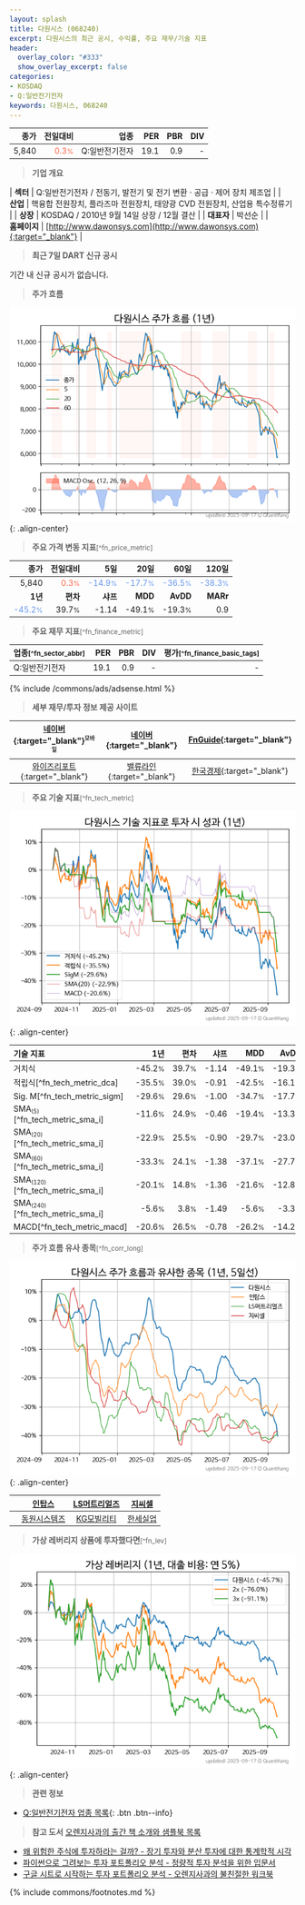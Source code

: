 ```yaml
---
layout: splash
title: 다원시스 (068240)
excerpt: 다원시스의 최근 공시, 수익률, 주요 재무/기술 지표
header:
  overlay_color: "#333"
  show_overlay_excerpt: false
categories:
- KOSDAQ
- Q:일반전기전자
keywords: 다원시스, 068240
---
```


| **종가** | **전일대비** | **업종** | **PER** | **PBR** | **DIV** |
| -------: | -----------: | -------: | ------: | ------: | ------: |
| 5,840 | <span style="color: tomato">0.3<small>%</small></span> | Q:일반전기전자 | 19.1 | 0.9 | - |

<!-- more -->


> **기업 개요**<a id="company"></a>

| <span style="white-space:nowrap;">**섹터**</span> | Q:일반전기전자 / 전동기, 발전기 및 전기 변환 · 공급 · 제어 장치 제조업 |
| <span style="white-space:nowrap;">**산업**</span> | 핵융합 전원장치, 플라즈마 전원장치, 태양광 CVD 전원장치, 산업용 특수정류기 |
| <span style="white-space:nowrap;">**상장**</span> | KOSDAQ / 2010년 9월 14일 상장 / 12월 결산 |
| <span style="white-space:nowrap;">**대표자**</span> | 박선순 |
| <span style="white-space:nowrap;">**홈페이지**</span> | [http://www.dawonsys.com](http://www.dawonsys.com){:target="_blank"} |


> **최근 7일 DART 신규 공시**<a id="dart"></a>

기간 내 신규 공시가 없습니다.


> **주가 흐름**<a id="price"></a>

![068240](/stock/images/068240.png){: .align-center}


> **주요 가격 변동 지표**<small>[^fn_price_metric]</small>

| **종가** | **전일대비** | **5일** | **20일** | **60일** | **120일** |
| -------: | -----------: | ------: | -------: | -------: | --------: |
| 5,840 | <span style="color: tomato">0.3<small>%</small></span> | <span style="color: cornflowerblue">-14.9<small>%</small></span> | <span style="color: cornflowerblue">-17.7<small>%</small></span> | <span style="color: cornflowerblue">-36.5<small>%</small></span> | <span style="color: cornflowerblue">-38.3<small>%</small></span> |
| **1년** | **편차** | **샤프** | **MDD** | **AvDD** | **MARr** |
| <span style="color: cornflowerblue">-45.2<small>%</small></span> | 39.7<small>%</small> | -1.14 | -49.1<small>%</small> | -19.3<small>%</small> | 0.9 |


> **주요 재무 지표**<small>[^fn_finance_metric]</small>

| **업종**<small>[^fn_sector_abbr]</small> | **PER** | **PBR** | **DIV** | **평가**<small>[^fn_finance_basic_tags]</small> |
| :--------------------------------------- | ------: | ------: | ------: | ----------------------------------------------: |
| Q:일반전기전자 | 19.1 | 0.9 | - | - |



{% include /commons/ads/adsense.html %}

> **세부 재무/투자 정보 제공 사이트**

| [네이버](https://m.stock.naver.com/domestic/stock/068240/finance/summary){:target="_blank"}<sup><small>모바일</small></sup> | [네이버](https://finance.naver.com/item/coinfo.naver?code=068240){:target="_blank"} | [FnGuide](https://comp.fnguide.com/SVO2/ASP/SVD_Invest.asp?gicode=A068240&MenuYn=Y){:target="_blank"} |
| :---: | :---: | :---: |
| [와이즈리포트](https://comp.wisereport.co.kr/company/c1040001.aspx?cmp_cd=068240){:target="_blank"} | [밸류라인](https://www.valueline.co.kr/finance/summary/068240){:target="_blank"} | [한국경제](https://markets.hankyung.com/stock/068240/financial-summary){:target="_blank"} |


> **주요 기술 지표**<small>[^fn_tech_metric]</small>


![068240](/stock/images/068240_tech.png){: .align-center}

| **기술 지표** | **1년** | **편차** | **샤프** | **MDD** | **AvDD** |
| :------------ | ------: | -----------: | -------: | ------: | -------: |
| 거치식 | -45.2<small>%</small> | 39.7<small>%</small> | -1.14 | -49.1<small>%</small> | -19.3<small>%</small> |
| 적립식[^fn_tech_metric_dca] | -35.5<small>%</small> | 39.0<small>%</small> | -0.91 | -42.5<small>%</small> | -16.1<small>%</small> |
| Sig. M[^fn_tech_metric_sigm] | -29.6<small>%</small> | 29.6<small>%</small> | -1.00 | -34.7<small>%</small> | -17.7<small>%</small> |
| SMA<small><sub>(5)</sub></small>[^fn_tech_metric_sma_i] | -11.6<small>%</small> | 24.9<small>%</small> | -0.46 | -19.4<small>%</small> | -13.3<small>%</small> |
| SMA<small><sub>(20)</sub></small>[^fn_tech_metric_sma_i] | -22.9<small>%</small> | 25.5<small>%</small> | -0.90 | -29.7<small>%</small> | -23.0<small>%</small> |
| SMA<small><sub>(60)</sub></small>[^fn_tech_metric_sma_i] | -33.3<small>%</small> | 24.1<small>%</small> | -1.38 | -37.1<small>%</small> | -27.7<small>%</small> |
| SMA<small><sub>(120)</sub></small>[^fn_tech_metric_sma_i] | -20.1<small>%</small> | 14.8<small>%</small> | -1.36 | -21.6<small>%</small> | -12.8<small>%</small> |
| SMA<small><sub>(240)</sub></small>[^fn_tech_metric_sma_i] | -5.6<small>%</small> | 3.8<small>%</small> | -1.49 | -5.6<small>%</small> | -3.3<small>%</small> |
| MACD[^fn_tech_metric_macd] | -20.6<small>%</small> | 26.5<small>%</small> | -0.78 | -26.2<small>%</small> | -14.2<small>%</small> |


> **주가 흐름 유사 종목**<a id="corr"></a><small>[^fn_corr_long]</small>

![068240](/stock/images/068240_corr.png){: .align-center}

|       | [인탑스](/049070/) | [LS머트리얼즈](/417200/) | [지씨셀](/144510/) |
| :---: | :------------------------------------: | :------------------------------------: | :------------------------------------: |
|       | [동원시스템즈](/014820/) | [KG모빌리티](/003620/) | [한세실업](/105630/) |


> **가상 레버리지 상품에 투자했다면**<a id="2x"></a><small>[^fn_lev]</small>

![068240](/stock/images/068240_2x.png){: .align-center}


> **관련 정보**

- [Q:일반전기전자 업종 목록](/stats/sector/kosdaq_업종_일반전기전자_종목/){: .btn .btn--info}

> **참고 도서** [오렌지사과의 출간 책 소개와 샘플북 목록](https://kongdori.tistory.com/691)

- [왜 위험한 주식에 투자하라는 걸까? - 장기 투자와 분산 투자에 대한 통계학적 시각](https://kongdori.tistory.com/421)
- [파이썬으로 그려보는 투자 포트폴리오 분석  - 정량적 투자 분석을 위한 입문서](https://kongdori.tistory.com/643)
- [구글 시트로 시작하는 투자 포트폴리오 분석 - 오렌지사과의 불친절한 워크북](https://kongdori.tistory.com/449)


{% include commons/footnotes.md %}